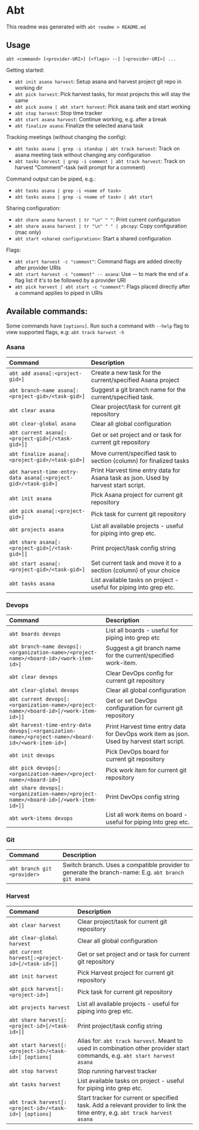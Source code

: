 # Abt
This readme was generated with `abt readme > README.md`

## Usage
`abt <command> [<provider-URI>] [<flags> --] [<provider-URI>] ...`

Getting started:
- `abt init asana harvest`: Setup asana and harvest project git repo in working dir
- `abt pick harvest`: Pick harvest tasks, for most projects this will stay the same
- `abt pick asana | abt start harvest`: Pick asana task and start working
- `abt stop harvest`: Stop time tracker
- `abt start asana harvest`: Continue working, e.g. after a break
- `abt finalize asana`: Finalize the selected asana task

Tracking meetings (without changing the config):
- `abt tasks asana | grep -i standup | abt track harvest`: Track on asana meeting task without changing any configuration
- `abt tasks harvest | grep -i comment | abt track harvest`: Track on harvest "Comment"-task (will prompt for a comment)

Command output can be piped, e.g.:
- `abt tasks asana | grep -i <name of task>`
- `abt tasks asana | grep -i <name of task> | abt start`

Sharing configuration:
- `abt share asana harvest | tr "\n" " "`: Print current configuration
- `abt share asana harvest | tr "\n" " " | pbcopy`: Copy configuration (mac only)
- `abt start <shared configuration>`: Start a shared configuration

Flags:
- `abt start harvest -c "comment"`: Command flags are added directly after provider URIs
- `abt start harvest -c "comment" -- asana`: Use -- to mark the end of a flag list if it's to be followed by a provider URI
- `abt pick harvest | abt start -c "comment"`: Flags placed directly after a command applies to piped in URIs

## Available commands:
Some commands have `[options]`. Run such a command with `--help` flag to view supported flags, e.g: `abt track harvest -h`

### Asana
| Command | Description |
| :------ | :---------- |
| `abt add asana[:<project-gid>]`                                | Create a new task for the current/specified Asana project |
| `abt branch-name asana[:<project-gid>/<task-gid>]`             | Suggest a git branch name for the current/specified task. |
| `abt clear asana`                                              | Clear project/task for current git repository |
| `abt clear-global asana`                                       | Clear all global configuration |
| `abt current asana[:<project-gid>[/<task-gid>]]`               | Get or set project and or task for current git repository |
| `abt finalize asana[:<project-gid>/<task-gid>]`                | Move current/specified task to section (column) for finalized tasks |
| `abt harvest-time-entry-data asana[:<project-gid>/<task-gid>]` | Print Harvest time entry data for Asana task as json. Used by harvest start script. |
| `abt init asana`                                               | Pick Asana project for current git repository |
| `abt pick asana[:<project-gid>]`                               | Pick task for current git repository |
| `abt projects asana`                                           | List all available projects - useful for piping into grep etc. |
| `abt share asana[:<project-gid>[/<task-gid>]]`                 | Print project/task config string |
| `abt start asana[:<project-gid>/<task-gid>]`                   | Set current task and move it to a section (column) of your choice |
| `abt tasks asana`                                              | List available tasks on project - useful for piping into grep etc. |

### Devops
| Command | Description |
| :------ | :---------- |
| `abt boards devops`                                                                                 | List all boards - useful for piping into grep etc |
| `abt branch-name devops[:<organization-name>/<project-name>/<board-id>/<work-item-id>]`             | Suggest a git branch name for the current/specified work-item. |
| `abt clear devops`                                                                                  | Clear DevOps config for current git repository |
| `abt clear-global devops`                                                                           | Clear all global configuration |
| `abt current devops[:<organization-name>/<project-name>/<board-id>[/<work-item-id>]]`               | Get or set DevOps configuration for current git repository |
| `abt harvest-time-entry-data devops[:<organization-name>/<project-name>/<board-id>/<work-item-id>]` | Print Harvest time entry data for DevOps work item as json. Used by harvest start script. |
| `abt init devops`                                                                                   | Pick DevOps board for current git repository |
| `abt pick devops[:<organization-name>/<project-name>/<board-id>]`                                   | Pick work item for current git repository |
| `abt share devops[:<organization-name>/<project-name>/<board-id>[/<work-item-id>]]`                 | Print DevOps config string |
| `abt work-items devops`                                                                             | List all work items on board - useful for piping into grep etc. |

### Git
| Command | Description |
| :------ | :---------- |
| `abt branch git <provider>` | Switch branch. Uses a compatible provider to generate the branch-name: E.g. `abt branch git asana` |

### Harvest
| Command | Description |
| :------ | :---------- |
| `abt clear harvest`                                    | Clear project/task for current git repository |
| `abt clear-global harvest`                             | Clear all global configuration |
| `abt current harvest[:<project-id>[/<task-id>]]`       | Get or set project and or task for current git repository |
| `abt init harvest`                                     | Pick Harvest project for current git repository |
| `abt pick harvest[:<project-id>]`                      | Pick task for current git repository |
| `abt projects harvest`                                 | List all available projects - useful for piping into grep etc. |
| `abt share harvest[:<project-id>[/<task-id>]]`         | Print project/task config string |
| `abt start harvest[:<project-id>/<task-id>] [options]` | Alias for: `abt track harvest`. Meant to used in combination other provider start commands, e.g. `abt start harvest asana` |
| `abt stop harvest`                                     | Stop running harvest tracker |
| `abt tasks harvest`                                    | List available tasks on project - useful for piping into grep etc. |
| `abt track harvest[:<project-id>/<task-id>] [options]` | Start tracker for current or specified task. Add a relevant provider to link the time entry, e.g. `abt track harvest asana` |
